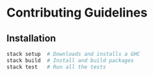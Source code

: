 # Contributing Guidelines

## Installation

```bash
stack setup  # Downloads and installs a GHC
stack build  # Install and build packages
stack test   # Run all the tests
```
